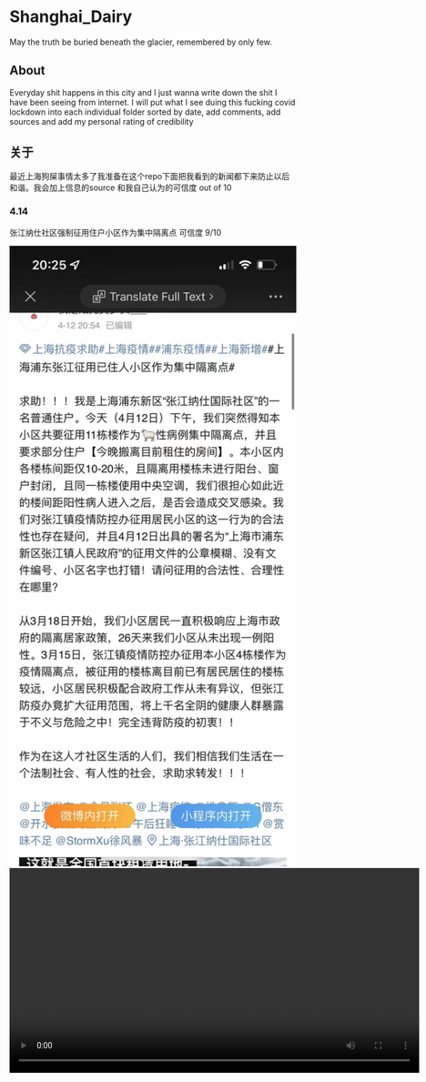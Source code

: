 # Shanghai_Dairy
May the truth be buried beneath the glacier, remembered by only few.

## About 
Everyday shit happens in this city and I just wanna write down the shit I have been seeing from internet. I will put what I see duing this fucking covid lockdown into each individual folder sorted by date, add comments, add sources and add my personal rating of credibility 

## 关于
最近上海狗屎事情太多了我准备在这个repo下面把我看到的新闻都下来防止以后和谐。我会加上信息的source 和我自己认为的可信度 out of 10

### 4.14
张江纳仕社区强制征用住户小区作为集中隔离点
可信度 9/10

<img src="./20220414/nashi_international_post.jpg" alt="nashi international post" title="A cute kitten" width="720" /> \
<video src="./20220414/nashi_international_riot.mp4" width="720"/> \



